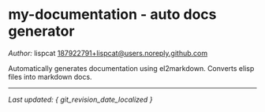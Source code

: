 # my-documentation - auto docs generator

*Author:* lispcat <187922791+lispcat@users.noreply.github.com><br>

Automatically generates documentation using el2markdown.
Converts elisp files into markdown docs.


---

*Last updated: { git_revision_date_localized }*
